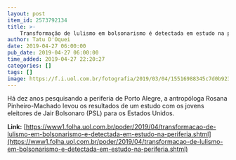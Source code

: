 ```yaml
---
layout: post
item_id: 2573792134
title: >-
    Transformação de lulismo em bolsonarismo é detectada em estudo na periferia
author: Tatu D'Oquei
date: 2019-04-27 06:00:00
pub_date: 2019-04-27 06:00:00
time_added: 2019-04-27 22:20:27
categories: []
tags: []
image: https://f.i.uol.com.br/fotografia/2019/03/04/15516988345c7d0b92312b2_1551698834_3x2_xl.jpg
---
```


Há dez anos pesquisando a periferia de Porto Alegre, a antropóloga Rosana Pinheiro-Machado levou os resultados de um estudo com os jovens eleitores de Jair Bolsonaro (PSL) para os Estados Unidos.

**Link:** [https://www1.folha.uol.com.br/poder/2019/04/transformacao-de-lulismo-em-bolsonarismo-e-detectada-em-estudo-na-periferia.shtml](https://www1.folha.uol.com.br/poder/2019/04/transformacao-de-lulismo-em-bolsonarismo-e-detectada-em-estudo-na-periferia.shtml)

